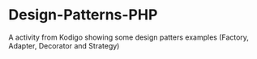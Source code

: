 # Design-Patterns-PHP
A activity from Kodigo showing some design patters examples (Factory, Adapter, Decorator and Strategy)
